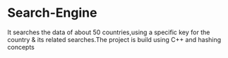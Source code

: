 # Search-Engine
It searches the data of about 50 countries,using a specific key for the country &amp; its related searches.The project is build using C++ and hashing concepts 
